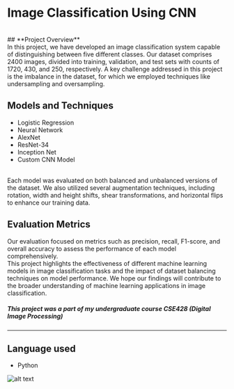 # **Image Classification Using CNN**
<br />
## **Project Overview**
<br />
In this project, we have developed an image classification system capable of distinguishing between five different classes. Our dataset comprises 2400 images, divided into training, validation, and test sets with counts of 1720, 430, and 250, respectively. A key challenge addressed in this project is the imbalance in the dataset, for which we employed techniques like undersampling and oversampling.

## **Models and Techniques**
* Logistic Regression
* Neural Network
* AlexNet
* ResNet-34
* Inception Net
* Custom CNN Model
<br />
Each model was evaluated on both balanced and unbalanced versions of the dataset. We also utilized several augmentation techniques, including rotation, width and height shifts, shear transformations, and horizontal flips to enhance our training data.

## **Evaluation Metrics**
Our evaluation focused on metrics such as precision, recall, F1-score, and overall accuracy to assess the performance of each model comprehensively.
<br />
This project highlights the effectiveness of different machine learning models in image classification tasks and the impact of dataset balancing techniques on model performance. We hope our findings will contribute to the broader understanding of machine learning applications in image classification.
<br />

##### **This project was a part of my undergraduate course CSE428 (Digital Image Processing)**
---

## **Language used**
* Python

![alt text](https://dl.dropboxusercontent.com/scl/fi/lpxoq3gq4s6mqe3yaq7z5/Screenshot-2023-12-25-230554.png?rlkey=1a7gm8hheslaqfz1nb2sf3rsr&dl=0)
